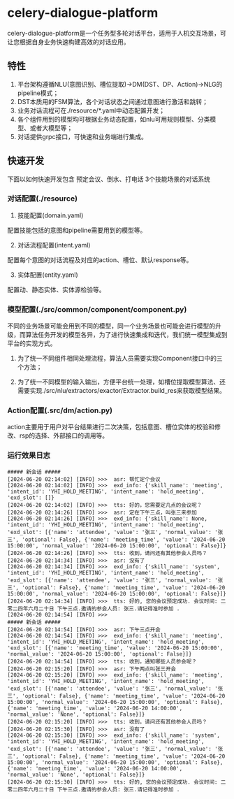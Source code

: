 # celery-dialogue-platform
celery-dialogue-platform是一个任务型多轮对话平台，适用于人机交互场景，可让您根据自身业务快速构建高效的对话应用。

## 特性
1. 平台架构遵循NLU(意图识别、槽位提取)->DM(DST、DP、Action)->NLG的pipeline模式；
2. DST本质用的FSM算法，各个对话状态之间通过意图进行激活和跳转；
3. 业务对话流程可在./resource/*.yaml中动态配置开发；
4. 各个组件用到的模型均可根据业务动态配置，如nlu可用规则模型、分类模型、或者大模型等；
5. 对话提供grpc接口，可快速和业务端进行集成。


## 快速开发

下面以如何快速开发包含 预定会议、倒水、打电话 3个技能场景的对话系统

### 对话配置(./resource)

1. 技能配置(domain.yaml)

配置技能包括的意图和pipeline需要用到的模型等。

2. 对话流程配置(intent.yaml)

配置每个意图的对话流程及对应的action、槽位、默认response等。

3. 实体配置(entity.yaml)

配置动、静态实体、实体源检验等。

### 模型配置(./src/common/component/component.py)

不同的业务场景可能会用到不同的模型，同一个业务场景也可能会进行模型的升级，而算法任务开发的模型各异，为了进行快速集成和迭代，我们统一模型集成到平台的实现方式。

1. 为了统一不同组件相同处理流程，算法人员需要实现Component接口中的三个方法；

2. 为了统一不同模型的输入输出，方便平台统一处理，如槽位提取模型算法、还需要实现./src/nlu/extractors/exactor/Extractor.build_res来获取模型结果。

### Action配置(.src/dm/action.py)

action主要用于用户对平台结果进行二次决策，包括意图、槽位实体的校验和修改、rsp的选择、外部接口的调用等。

### 运行效果日志

```text
##### 新会话 #####
[2024-06-20 02:14:02] [INFO] >>>  asr: 帮忙定个会议
[2024-06-20 02:14:02] [INFO] >>>  exd_info: {'skill_name': 'meeting', 'intent_id': 'YHI_HOLD_MEETING', 'intent_name': 'hold_meeting', 'exd_slot': []}
[2024-06-20 02:14:02] [INFO] >>>  tts: 好的，您需要定几点的会议呢？
[2024-06-20 02:14:26] [INFO] >>>  asr: 定在下午三点，叫张三来参加
[2024-06-20 02:14:26] [INFO] >>>  exd_info: {'skill_name': None, 'intent_id': 'YHI_HOLD_MEETING', 'intent_name': 'hold_meeting', 'exd_slot': [{'name': 'attendee', 'value': '张三', 'normal_value': '张三', 'optional': False}, {'name': 'meeting_time', 'value': '2024-06-20 15:00:00', 'normal_value': '2024-06-20 15:00:00', 'optional': False}]}
[2024-06-20 02:14:26] [INFO] >>>  tts: 收到，请问还有其他参会人员吗？
[2024-06-20 02:14:34] [INFO] >>>  asr: 没有了
[2024-06-20 02:14:34] [INFO] >>>  exd_info: {'skill_name': 'system', 'intent_id': 'YHI_HOLD_MEETING', 'intent_name': 'hold_meeting', 'exd_slot': [{'name': 'attendee', 'value': '张三', 'normal_value': '张三', 'optional': False}, {'name': 'meeting_time', 'value': '2024-06-20 15:00:00', 'normal_value': '2024-06-20 15:00:00', 'optional': False}]}
[2024-06-20 02:14:34] [INFO] >>>  tts: 好的, 您的会议预定成功. 会议时间: 二零二四年六月二十日 下午三点.邀请的参会人员: 张三.请记得准时参加 .
[2024-06-20 02:14:54] [INFO] >>>  
##### 新会话 #####
[2024-06-20 02:14:54] [INFO] >>>  asr: 下午三点开会
[2024-06-20 02:14:54] [INFO] >>>  exd_info: {'skill_name': 'meeting', 'intent_id': 'YHI_HOLD_MEETING', 'intent_name': 'hold_meeting', 'exd_slot': [{'name': 'meeting_time', 'value': '2024-06-20 15:00:00', 'normal_value': '2024-06-20 15:00:00', 'optional': False}]}
[2024-06-20 02:14:54] [INFO] >>>  tts: 收到，通知哪些人员参会呢？
[2024-06-20 02:15:20] [INFO] >>>  asr: 下午两点叫张三开会
[2024-06-20 02:15:20] [INFO] >>>  exd_info: {'skill_name': 'meeting', 'intent_id': 'YHI_HOLD_MEETING', 'intent_name': 'hold_meeting', 'exd_slot': [{'name': 'attendee', 'value': '张三', 'normal_value': '张三', 'optional': False}, {'name': 'meeting_time', 'value': '2024-06-20 15:00:00', 'normal_value': '2024-06-20 15:00:00', 'optional': False}, {'name': 'meeting_time', 'value': '2024-06-20 14:00:00', 'normal_value': 'None', 'optional': False}]}
[2024-06-20 02:15:20] [INFO] >>>  tts: 收到，请问还有其他参会人员吗？
[2024-06-20 02:15:30] [INFO] >>>  asr: 没有了
[2024-06-20 02:15:30] [INFO] >>>  exd_info: {'skill_name': 'system', 'intent_id': 'YHI_HOLD_MEETING', 'intent_name': 'hold_meeting', 'exd_slot': [{'name': 'attendee', 'value': '张三', 'normal_value': '张三', 'optional': False}, {'name': 'meeting_time', 'value': '2024-06-20 15:00:00', 'normal_value': '2024-06-20 15:00:00', 'optional': False}, {'name': 'meeting_time', 'value': '2024-06-20 14:00:00', 'normal_value': 'None', 'optional': False}]}
[2024-06-20 02:15:30] [INFO] >>>  tts: 好的, 您的会议预定成功. 会议时间: 二零二四年六月二十日 下午三点.邀请的参会人员: 张三.请记得准时参加 .

```